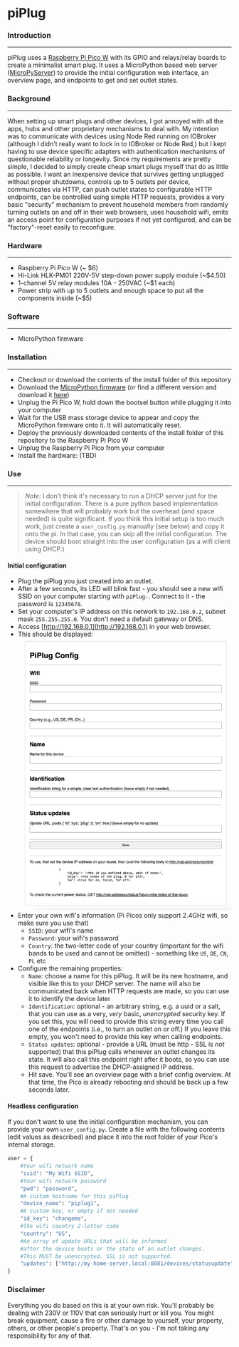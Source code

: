# piPlug

### Introduction
---
piPlug uses a [Raspberry Pi Pico W](https://www.raspberrypi.com/products/raspberry-pi-pico/) with its GPIO and relays/relay boards to create a minimalist smart plug. It uses a MicroPython based web server ([MicroPyServer](https://github.com/troublegum/micropyserver/tree/master)) to provide the initial configuration web interface, an overview page, and endpoints to get and set outlet states.
### Background
---
When setting up smart plugs and other devices, I got annoyed with all the apps, hubs and other proprietary mechanisms to deal with. My intention was to communicate with devices using Node Red running on IOBroker (although I didn't really want to lock in to IOBroker or Node Red,) but I kept having to use device specific adapters with authentication mechanisms of questionable reliability or longevity. Since my requirements are pretty simple, I decided to simply create cheap smart plugs myself that do as little as possible.
I want an inexpensive device that survives getting unplugged without proper shutdowns, controls up to 5 outlets per device, communicates via HTTP, can push outlet states to configurable HTTP endpoints, can be controlled using simple HTTP requests, provides a very basic "security" mechanism to prevent household members from randomly turning outlets on and off in their web browsers, uses household wifi, emits an access point for configuration purposes if not yet configured, and can be "factory"-reset easily to reconfigure.    
### Hardware
---
* Raspberry Pi Pico W (~ $6)
* Hi-Link HLK-PM01 220V-5V step-down power supply module (~$4.50) 
* 1-channel 5V relay modules 10A - 250VAC (~$1 each)
* Power strip with up to 5 outlets and enough space to put all the components inside (~$5)
### Software
---
* MicroPython firmware
### Installation
---
* Checkout or download the contents of the install folder of this repository
* Download the [MicroPython firmware](https://micropython.org/resources/firmware/RPI_PICO_W-20240105-v1.22.1.uf2) (or find a different version and download it [here](https://micropython.org/download/RPI_PICO_W/))
* Unplug the Pi Pico W, hold down the bootsel button while plugging it into your computer
* Wait for the USB mass storage device to appear and copy the MicroPython firmware onto it. It will automatically reset.
* Deploy the previously downloaded contents of the install folder of this repository to the Raspberry Pi Pico W
* Unplug the Raspberry Pi Pico from your computer
* Install the hardware:
(TBD)
### Use
---
>*Note:* I don't think it's necessary to run a DHCP server just for the initial configuration. There is a pure python based implementation somewhere that will probably work but the overhead (and space needed) is quite significant. If you think this initial setup is too much work, just create a `user_config.py` manually (see below) and copy it onto the pi. In that case, you can skip all the initial configuration. The device should boot straight into the user configuration (as a wifi client using DHCP.) 

#### Initial configuration
* Plug the piPlug you just created into an outlet. 
* After a few seconds, its LED will blink fast - you should see a new wifi SSID on your computer starting with `piPlug-`. Connect to it - the password is `12345678`.
* Set your computer's IP address on this network to `192.168.0.2`, subnet mask `255.255.255.0`. You don't need a default gateway or DNS. 
* Access [http://192.168.0.1](http://192.168.0.1) in your web browser.
* This should be displayed: ![Initial configuration web page](/initial_config_screenshot.png)
* Enter your own wifi's information (Pi Picos only support 2.4GHz wifi, so make sure you use that)
	* `SSID`: your wifi's name
	* `Password`: your wifi's password
	* `Country`: the two-letter code of your country (important for the wifi bands to be used and cannot be omitted) - something like `US`, `DE`, `CN`, `PL` etc
* Configure the remaining properties:
	* `Name`: choose a name for this piPlug. It will be its new hostname, and visible like this to your DHCP server. The name will also be communicated back when HTTP requests are made, so you can use it to identify the device later
	* `Identification`: optional - an arbitrary string, e.g. a uuid or a salt, that you can use as a very, *very* basic, *unencrypted* security key. If you set this, you will need to provide this string every time you call one of the endpoints (i.e., to turn an outlet on or off.) If you leave this empty, you won't need to provide this key when calling endpoints.  
	* `Status updates`: optional - provide a URL (must be http - SSL is *not* supported) that this piPlug calls whenever an outlet changes its state. It will also call this endpoint right after it boots, so you can use this request to advertise the DHCP-assigned IP address.  
	* Hit save. You'll see an overview page with a brief config overview. At that time, the Pico is already rebooting and should be back up a few seconds later.  

#### Headless configuration
If you don't want to use the initial configuration mechanism, you can provide your own `user_config.py`. Create a file with the following contents (edit values as described) and place it into the root folder of your Pico's internal storage.
```python
user = {
	#Your wifi network name
	"ssid": "My Wifi SSID",
	#Your wifi network password
	"pwd": "password",
	#A custom hostname for this piPlug
	"device_name": "piplug1",
	#A custom key, or empty if not needed
	"id_key": "changeme",
	#The wifi country 2-letter code
	"country": "US",
	#An array of update URLs that will be informed 
	#after the device boots or the state of an outlet changes.
	#This MUST be unencrypted. SSL is not supported.
	"updates": ["http://my-home-server.local:8081/devices/statusupdate"]
}
```

### Disclaimer
Everything you do based on this is at your own risk. You'll probably be dealing with 230V or 110V that can seriously hurt or kill you. You might break equipment, cause a fire or other damage to yourself, your property, others, or other people's property. That's on you - I'm not taking any responsibility for any of that.
